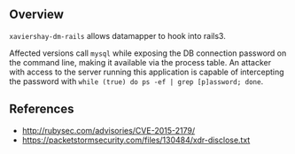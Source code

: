 ## Overview
`xaviershay-dm-rails` allows datamapper to hook into rails3.

Affected versions call `mysql` while exposing the DB connection password on the command line, making it available via the process table. An attacker with access to the server running this application is capable of intercepting the password with `while (true) do ps -ef | grep [p]assword; done`.

## References
- http://rubysec.com/advisories/CVE-2015-2179/
- https://packetstormsecurity.com/files/130484/xdr-disclose.txt

